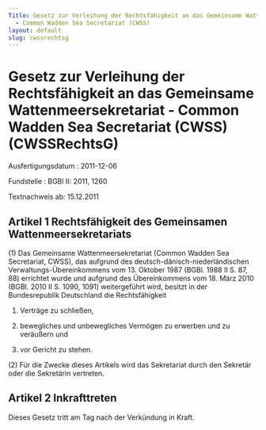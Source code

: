 ```yaml
---
Title: Gesetz zur Verleihung der Rechtsfähigkeit an das Gemeinsame Wattenmeersekretariat
  - Common Wadden Sea Secretariat (CWSS)
layout: default
slug: cwssrechtsg
---
```


# Gesetz zur Verleihung der Rechtsfähigkeit an das Gemeinsame Wattenmeersekretariat - Common Wadden Sea Secretariat (CWSS) (CWSSRechtsG)

Ausfertigungsdatum
:   2011-12-06

Fundstelle
:   BGBl II: 2011, 1260

Textnachweis ab: 15.12.2011


## Artikel 1 Rechtsfähigkeit des Gemeinsamen Wattenmeersekretariats

(1) Das Gemeinsame Wattenmeersekretariat (Common Wadden Sea
Secretariat, CWSS), das aufgrund des deutsch-dänisch-niederländischen
Verwaltungs-Übereinkommens vom 13. Oktober 1987 (BGBl. 1988 II S. 87,
88) errichtet wurde und aufgrund des Übereinkommens vom 18. März 2010
(BGBl. 2010 II S. 1090, 1091) weitergeführt wird, besitzt in der
Bundesrepublik Deutschland die Rechtsfähigkeit

1.  Verträge zu schließen,


2.  bewegliches und unbewegliches Vermögen zu erwerben und zu veräußern
    und


3.  vor Gericht zu stehen.




(2) Für die Zwecke dieses Artikels wird das Sekretariat durch den
Sekretär oder die Sekretärin vertreten.


## Artikel 2 Inkrafttreten

Dieses Gesetz tritt am Tag nach der Verkündung in Kraft.

